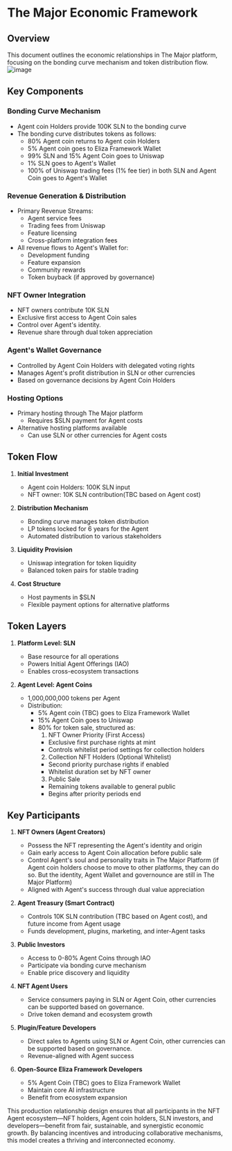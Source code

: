 # The Major Economic Framework

## Overview

This document outlines the economic relationships in The Major platform, focusing on the bonding curve mechanism and token distribution flow.
![image](https://github.com/user-attachments/assets/20209fb8-412a-4dfe-960f-af0ce7159ca2)

## Key Components

### Bonding Curve Mechanism
- Agent coin Holders provide 100K SLN to the bonding curve
- The bonding curve distributes tokens as follows:
  - 80% Agent coin returns to Agent coin Holders
  - 5% Agent coin goes to Eliza Framework Wallet
  - 99% SLN and 15% Agent Coin goes to Uniswap
  - 1% SLN goes to Agent's Wallet
  - 100% of Uniswap trading fees (1% fee tier) in both SLN and Agent Coin goes to Agent's Wallet

### Revenue Generation & Distribution
- Primary Revenue Streams:
  - Agent service fees
  - Trading fees from Uniswap
  - Feature licensing
  - Cross-platform integration fees
- All revenue flows to Agent's Wallet for:
  - Development funding
  - Feature expansion
  - Community rewards
  - Token buyback (if approved by governance)

### NFT Owner Integration
- NFT owners contribute 10K SLN
- Exclusive first access to Agent Coin sales
- Control over Agent's identity.
- Revenue share through dual token appreciation

### Agent's Wallet Governance
- Controlled by Agent Coin Holders with delegated voting rights
- Manages Agent's profit distribution in SLN or other currencies
- Based on governance decisions by Agent Coin Holders

### Hosting Options
- Primary hosting through The Major platform
  - Requires $SLN payment for Agent costs
- Alternative hosting platforms available
  - Can use SLN or other currencies for Agent costs

## Token Flow

1. **Initial Investment**
   - Agent coin Holders: 100K SLN input
   - NFT owner: 10K SLN contribution(TBC based on Agent cost)

2. **Distribution Mechanism**
   - Bonding curve manages token distribution
   - LP tokens locked for 6 years for the Agent
   - Automated distribution to various stakeholders

3. **Liquidity Provision**
   - Uniswap integration for token liquidity
   - Balanced token pairs for stable trading

4. **Cost Structure**
   - Host payments in $SLN
   - Flexible payment options for alternative platforms

## **Token Layers**

1. **Platform Level: SLN**
   - Base resource for all operations
   - Powers Initial Agent Offerings (IAO)
   - Enables cross-ecosystem transactions

2. **Agent Level: Agent Coins**
   - 1,000,000,000 tokens per Agent
   - Distribution:
     - 5% Agent coin (TBC) goes to Eliza Framework Wallet
     - 15% Agent Coin goes to Uniswap
     - 80% for token sale, structured as:
       1. NFT Owner Priority (First Access)
         - Exclusive first purchase rights at mint
         - Controls whitelist period settings for collection holders
       2. Collection NFT Holders (Optional Whitelist)
         - Second priority purchase rights if enabled
         - Whitelist duration set by NFT owner
       3. Public Sale
         - Remaining tokens available to general public
         - Begins after priority periods end

## **Key Participants**

1. **NFT Owners (Agent Creators)**
   - Possess the NFT representing the Agent's identity and origin
   - Gain early access to Agent Coin allocation before public sale
   - Control Agent's soul and personality traits in The Major Platform
   (if Agent coin holders choose to move to other platforms, they can do so. But the identity, Agent Wallet and governounce are still in The Major Platform)
   - Aligned with Agent's success through dual value appreciation

2. **Agent Treasury (Smart Contract)**
   - Controls 10K SLN contribution (TBC based on Agent cost), and future income from Agent usage
   - Funds development, plugins, marketing, and inter-Agent tasks

3. **Public Investors**
   - Access to 0-80% Agent Coins through IAO
   - Participate via bonding curve mechanism
   - Enable price discovery and liquidity

4. **NFT Agent Users**
   - Service consumers paying in SLN or Agent Coin, other currencies can be supported based on governance.
   - Drive token demand and ecosystem growth

5. **Plugin/Feature Developers**
   - Direct sales to Agents using SLN or Agent Coin, other currencies can be supported based on governance.
   - Revenue-aligned with Agent success

6. **Open-Source Eliza Framework Developers**
   - 5% Agent Coin (TBC) goes to Eliza Framework Wallet
   - Maintain core AI infrastructure
   - Benefit from ecosystem expansion

This production relationship design ensures that all participants in the NFT Agent ecosystem—NFT holders, Agent coin holders, SLN investors, and developers—benefit from fair, sustainable, and synergistic economic growth. By balancing incentives and introducing collaborative mechanisms, this model creates a thriving and interconnected economy. 
